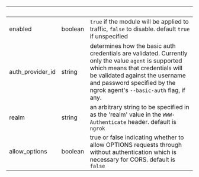 <!-- Code generated for API Clients. DO NOT EDIT. -->

| &nbsp;           | &nbsp;  | &nbsp;                                                                                                                                                                                                                                              |
| ---------------- | ------- | --------------------------------------------------------------------------------------------------------------------------------------------------------------------------------------------------------------------------------------------------- |
| enabled          | boolean | `true` if the module will be applied to traffic, `false` to disable. default `true` if unspecified                                                                                                                                                  |
| auth_provider_id | string  | determines how the basic auth credentials are validated. Currently only the value `agent` is supported which means that credentials will be validated against the username and password specified by the ngrok agent's `--basic-auth` flag, if any. |
| realm            | string  | an arbitrary string to be specified in as the 'realm' value in the `WWW-Authenticate` header. default is `ngrok`                                                                                                                                    |
| allow_options    | boolean | true or false indicating whether to allow OPTIONS requests through without authentication which is necessary for CORS. default is `false`                                                                                                           |
